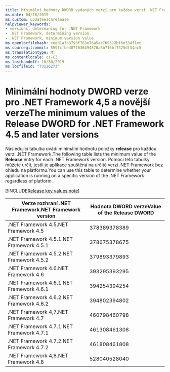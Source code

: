 ```yaml
---
title: Minimální hodnoty DWORD vydaných verzí pro každou verzi .NET Framework
ms.date: 04/18/2019
ms.custom: updateeachrelease
helpviewer_keywords:
- versions, determining for .NET Framework
- .NET Framework, determining version
- .NET Framework, minimum version value
ms.openlocfilehash: ceed1a3b3793f763e76a5ae769312bf6e534f1ec
ms.sourcegitcommit: 559fcfbe4871636494870a8b716bf7325df34ac5
ms.translationtype: MT
ms.contentlocale: cs-CZ
ms.lasthandoff: 10/30/2019
ms.locfileid: "73126273"
---
```

# <a name="the-minimum-values-of-the-release-dword-for-net-framework-45-and-later-versions"></a><span data-ttu-id="10a52-102">Minimální hodnoty DWORD verze pro .NET Framework 4,5 a novější verze</span><span class="sxs-lookup"><span data-stu-id="10a52-102">The minimum values of the Release DWORD for .NET Framework 4.5 and later versions</span></span>

<span data-ttu-id="10a52-103">Následující tabulka uvádí minimální hodnotu položky **release** pro každou verzi .NET Framework.</span><span class="sxs-lookup"><span data-stu-id="10a52-103">The following table lists the minimum value of the **Release** entry for each .NET Framework version.</span></span> <span data-ttu-id="10a52-104">Pomocí této tabulky můžete určit, jestli je aplikace spuštěná na určité verzi .NET Framework bez ohledu na platformu.</span><span class="sxs-lookup"><span data-stu-id="10a52-104">You can use this table to determine whether your application is running on a specific version of the .NET Framework regardless of platform.</span></span>

[!INCLUDE[Release key values note](~/includes/version-keys-note.md)]

|<span data-ttu-id="10a52-105">Verze rozhraní .NET Framework</span><span class="sxs-lookup"><span data-stu-id="10a52-105">.NET Framework version</span></span>|<span data-ttu-id="10a52-106">Hodnota DWORD verze</span><span class="sxs-lookup"><span data-stu-id="10a52-106">Value of the Release DWORD</span></span>|
|--------------------------------|-------------|
|<span data-ttu-id="10a52-107">.NET Framework 4.5</span><span class="sxs-lookup"><span data-stu-id="10a52-107">.NET Framework 4.5</span></span>|<span data-ttu-id="10a52-108">378389</span><span class="sxs-lookup"><span data-stu-id="10a52-108">378389</span></span>|
|<span data-ttu-id="10a52-109">.NET Framework 4.5.1</span><span class="sxs-lookup"><span data-stu-id="10a52-109">.NET Framework 4.5.1</span></span>|<span data-ttu-id="10a52-110">378675</span><span class="sxs-lookup"><span data-stu-id="10a52-110">378675</span></span>|
|<span data-ttu-id="10a52-111">.NET Framework 4.5.2</span><span class="sxs-lookup"><span data-stu-id="10a52-111">.NET Framework 4.5.2</span></span>|<span data-ttu-id="10a52-112">379893</span><span class="sxs-lookup"><span data-stu-id="10a52-112">379893</span></span>|
|<span data-ttu-id="10a52-113">.NET Framework 4.6</span><span class="sxs-lookup"><span data-stu-id="10a52-113">.NET Framework 4.6</span></span>|<span data-ttu-id="10a52-114">393295</span><span class="sxs-lookup"><span data-stu-id="10a52-114">393295</span></span>|
|<span data-ttu-id="10a52-115">.NET Framework 4.6.1</span><span class="sxs-lookup"><span data-stu-id="10a52-115">.NET Framework 4.6.1</span></span>|<span data-ttu-id="10a52-116">394254</span><span class="sxs-lookup"><span data-stu-id="10a52-116">394254</span></span>|
|<span data-ttu-id="10a52-117">.NET Framework 4.6.2</span><span class="sxs-lookup"><span data-stu-id="10a52-117">.NET Framework 4.6.2</span></span>|<span data-ttu-id="10a52-118">394802</span><span class="sxs-lookup"><span data-stu-id="10a52-118">394802</span></span>|
|<span data-ttu-id="10a52-119">.NET Framework 4,7</span><span class="sxs-lookup"><span data-stu-id="10a52-119">.NET Framework 4.7</span></span>|<span data-ttu-id="10a52-120">460798</span><span class="sxs-lookup"><span data-stu-id="10a52-120">460798</span></span>|
|<span data-ttu-id="10a52-121">.NET Framework 4.7.1</span><span class="sxs-lookup"><span data-stu-id="10a52-121">.NET Framework 4.7.1</span></span>|<span data-ttu-id="10a52-122">461308</span><span class="sxs-lookup"><span data-stu-id="10a52-122">461308</span></span>|
|<span data-ttu-id="10a52-123">.NET Framework 4.7.2</span><span class="sxs-lookup"><span data-stu-id="10a52-123">.NET Framework 4.7.2</span></span>|<span data-ttu-id="10a52-124">461808</span><span class="sxs-lookup"><span data-stu-id="10a52-124">461808</span></span>|
|<span data-ttu-id="10a52-125">.NET Framework 4,8</span><span class="sxs-lookup"><span data-stu-id="10a52-125">.NET Framework 4.8</span></span>|<span data-ttu-id="10a52-126">528040</span><span class="sxs-lookup"><span data-stu-id="10a52-126">528040</span></span>|
